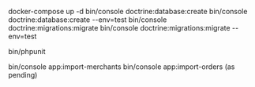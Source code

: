 docker-compose up -d
bin/console doctrine:database:create
bin/console doctrine:database:create --env=test
bin/console doctrine:migrations:migrate
bin/console doctrine:migrations:migrate --env=test

bin/phpunit

bin/console app:import-merchants
bin/console app:import-orders (as pending)
